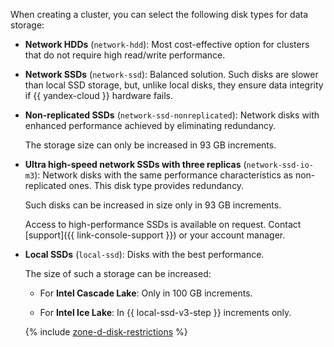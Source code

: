 When creating a cluster, you can select the following disk types for data storage:

* **Network HDDs** (`network-hdd`): Most cost-effective option for clusters that do not require high read/write performance.
* **Network SSDs** (`network-ssd`): Balanced solution. Such disks are slower than local SSD storage, but, unlike local disks, they ensure data integrity if {{ yandex-cloud }} hardware fails.
* **Non-replicated SSDs** (`network-ssd-nonreplicated`): Network disks with enhanced performance achieved by eliminating redundancy.

  The storage size can only be increased in 93 GB increments.


* **Ultra high-speed network SSDs with three replicas** (`network-ssd-io-m3`): Network disks with the same performance characteristics as non-replicated ones. This disk type provides redundancy.

  Such disks can be increased in size only in 93 GB increments.

  Access to high-performance SSDs is available on request. Contact [support]({{ link-console-support }}) or your account manager.
  

* **Local SSDs** (`local-ssd`): Disks with the best performance.

  The size of such a storage can be increased:
  
    
  * For **Intel Cascade Lake**: Only in 100 GB increments.
  
  
  * For **Intel Ice Lake**: In {{ local-ssd-v3-step }} increments only.

  {% include [zone-d-disk-restrictions](../ru-central1-d-local-ssd.md) %}
